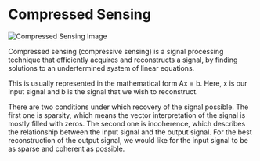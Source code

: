 # Compressed Sensing
![Compressed Sensing Image](https://lh3.googleusercontent.com/proxy/_t3-1bp9vQsCykM8Dr4tyEfMiPSqiDouq1Vs4i54ns3BWtw1jDW7VSLV2PWRXIqRyr_7mrwgKSh-7j7D6cykjtd7lvlA3xQPCJtG8jRAE9mbtYq6xoHX7szlqOSOYeYrWm0fM0M_ODBRPkRcg5k)

Compressed sensing (compressive sensing) is a signal processing technique that efficiently acquires and reconstructs a signal, by finding solutions to an undertermined system of linear equations. 

This is usually represented in the mathematical form Ax = b. Here, x is our input signal and b is the signal that we wish to reconstruct. 

There are two conditions under which recovery of the signal possible. The first one is sparsity, which means the vector interpretation of the signal is mostly filled with zeros.  The second one is incoherence, which describes the relationship between the input signal and the output signal. For the best reconstruction of the output signal, we would like for the input signal to be as sparse and coherent as possible. 
